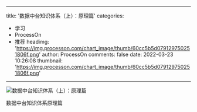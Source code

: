 
---
title: '数据中台知识体系（上）：原理篇'
categories: 
 - 学习
 - ProcessOn
 - 推荐
headimg: 'https://img.processon.com/chart_image/thumb/60cc5b5d079129750251806f.png'
author: ProcessOn
comments: false
date: 2022-03-23 10:26:08
thumbnail: 'https://img.processon.com/chart_image/thumb/60cc5b5d079129750251806f.png'
---

<div>   
<img class="thumb" alt="数据中台知识体系（上）：原理篇" src="https://img.processon.com/chart_image/thumb/60cc5b5d079129750251806f.png" referrerpolicy="no-referrer">
<p>数据中台知识体系原理篇</p>  
</div>
            